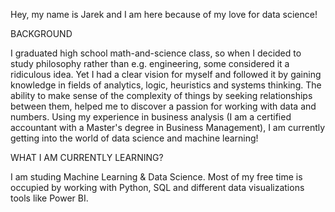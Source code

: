 Hey, my name is Jarek and I am here because of my love for data science!

BACKGROUND

I graduated high school math-and-science class, so when I decided to study philosophy rather than e.g. engineering, some considered it a ridiculous idea. Yet I had a clear vision for myself and followed it by gaining knowledge in fields of analytics, logic, heuristics and systems thinking. The ability to make sense of the complexity of things by seeking relationships between them, helped me to discover a passion for working with data and numbers. Using my experience in business analysis (I am a certified accountant with a Master's degree in Business Management), I am currently getting into the world of data science and machine learning!

WHAT I AM CURRENTLY LEARNING?

I am studing Machine Learning & Data Science. Most of my free time is occupied by working with Python, SQL and different data visualizations tools like Power BI.

<!---
jarsonX/jarsonX is a ✨ special ✨ repository because its `README.md` (this file) appears on your GitHub profile.
You can click the Preview link to take a look at your changes.
--->
